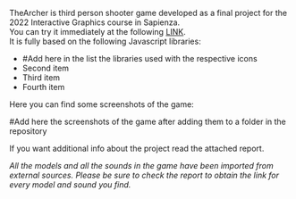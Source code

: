
TheArcher is third person shooter game developed as a final project for the 2022 Interactive Graphics course in Sapienza.<br>
You can try it immediately at the following [LINK](https://sapienzainteractivegraphicscourse.github.io/final-project-rm/menu.html "Github pages of the project").<br>  It is fully based on the following Javascript libraries:
<ul>
  <li>#Add here in the list the libraries used with the respective icons</li>
  <li>Second item</li>
  <li>Third item</li>
  <li>Fourth item</li>
</ul>
Here you can find some screenshots of the game:

#Add here the screenshots of the game after adding them to a folder in the repository

If you want additional info about the project read the attached report.

<em>All the models and all the sounds in the game have been imported from external sources. Please be sure to check the report to obtain the link for every model and sound you find.</em>